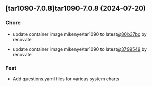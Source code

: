 

## [tar1090-7.0.8]tar1090-7.0.8 (2024-07-20)

### Chore



- update container image mikenye/tar1090 to latest[@80b37bc](https://github.com/80b37bc) by renovate

- update container image mikenye/tar1090 to latest[@3799549](https://github.com/3799549) by renovate

### Feat



- Add questions.yaml files for various system charts